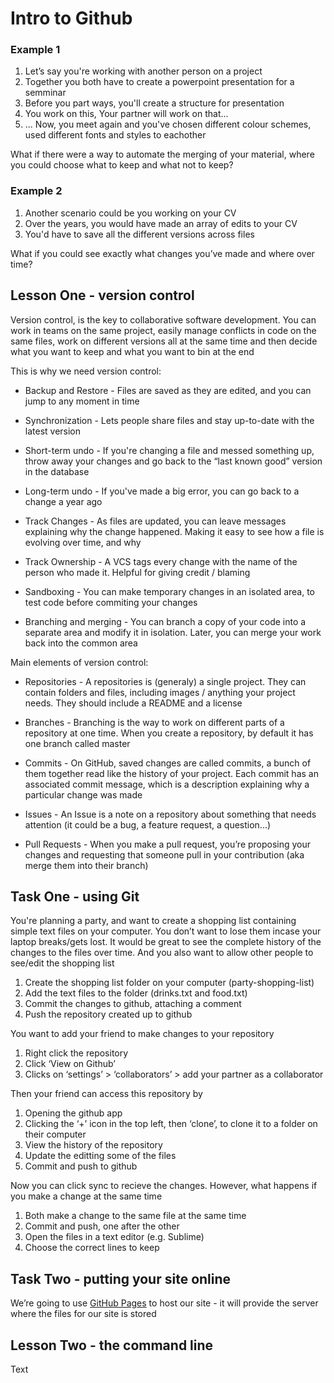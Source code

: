 # Intro to Github

### Example 1

1. Let’s say you're working with another person on a project
2. Together you both have to create a powerpoint presentation for a semminar
3. Before you part ways, you'll create a structure for presentation
4. You work on this, Your partner will work on that...
5. ... Now, you meet again and you've chosen different colour schemes, used different fonts and styles to eachother

What if there were a way to automate the merging of your material, where you could choose what to keep and what not to keep?

### Example 2

1. Another scenario could be you working on your CV
2. Over the years, you would have made an array of edits to your CV
3. You'd have to save all the different versions across files

What if you could see exactly what changes you’ve made and where over time?

## Lesson One - version control

Version control, is the key to collaborative software development. You can work in teams on the same project, easily manage conflicts in code on the same files, work on different versions all at the same time and then decide what you want to keep and what you want to bin at the end

This is why we need version control:

* Backup and Restore - Files are saved as they are edited, and you can jump to any moment in time

* Synchronization - Lets people share files and stay up-to-date with the latest version

* Short-term undo - If you're changing a file and messed something up, throw away your changes and go back to the “last known good” version in the database

* Long-term undo - If you've made a big error, you can go back to a change a year ago

* Track Changes - As files are updated, you can leave messages explaining why the change happened. Making it easy to see how a file is evolving over time, and why

* Track Ownership - A VCS tags every change with the name of the person who made it. Helpful for giving credit / blaming

* Sandboxing - You can make temporary changes in an isolated area, to test code before commiting your changes

* Branching and merging - You can branch a copy of your code into a separate area and modify it in isolation. Later, you can merge your work back into the common area

Main elements of version control:

* Repositories - A repositories is (generaly) a single project. They can contain folders and files, including images / anything your project needs. They should include a README and a license

* Branches - Branching is the way to work on different parts of a repository at one time. When you create a repository, by default it has one branch called master

* Commits - On GitHub, saved changes are called commits, a bunch of them together read like the history of your project. Each commit has an associated commit message, which is a description explaining why a particular change was made

* Issues - An Issue is a note on a repository about something that needs attention (it could be a bug, a feature request, a question...)

* Pull Requests - When you make a pull request, you’re proposing your changes and requesting that someone pull in your contribution (aka merge them into their branch)

## Task One - using Git

You're planning a party, and want to create a shopping list containing simple text files on your computer. You don’t want to lose them incase your laptop breaks/gets lost. It would be great to see the complete history of the changes to the files over time. And you also want to allow other people to see/edit the shopping list

1. Create the shopping list folder on your computer (party-shopping-list)
2. Add the text files to the folder (drinks.txt and food.txt)
3. Commit the changes to github, attaching a comment
4. Push the repository created up to github

You want to add your friend to make changes to your repository

1. Right click the repository
2. Click ‘View on Github’
3. Clicks on ‘settings’ > ‘collaborators’ > add your partner as a collaborator

Then your friend can access this repository by

1. Opening the github app
2. Clicking the ‘+’ icon in the top left, then ‘clone’, to clone it to a folder on their computer
3. View the history of the repository
5. Update the editting some of the files
6. Commit and push to github

Now you can click sync to recieve the changes. However, what happens if you make a change at the same time

1. Both make a change to the same file at the same time
2. Commit and push, one after the other
3. Open the files in a text editor (e.g. Sublime)
3. Choose the correct lines to keep

## Task Two - putting your site online

We’re going to use [GitHub Pages](https://pages.github.com/) to host our site - it will provide the server where the files for our site is stored

## Lesson Two - the command line

Text
